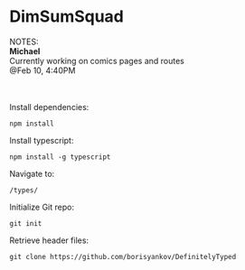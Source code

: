 # DimSumSquad

NOTES:<br>
<b>Michael</b><br>
Currently working on comics pages and routes<br>
@Feb 10, 4:40PM<br>
<br><br>

Install dependencies:
```
npm install
```

Install typescript:
```
npm install -g typescript
```

Navigate to:
```
/types/
```

Initialize Git repo:
```
git init
```

Retrieve header files:
```
git clone https://github.com/borisyankov/DefinitelyTyped
```
